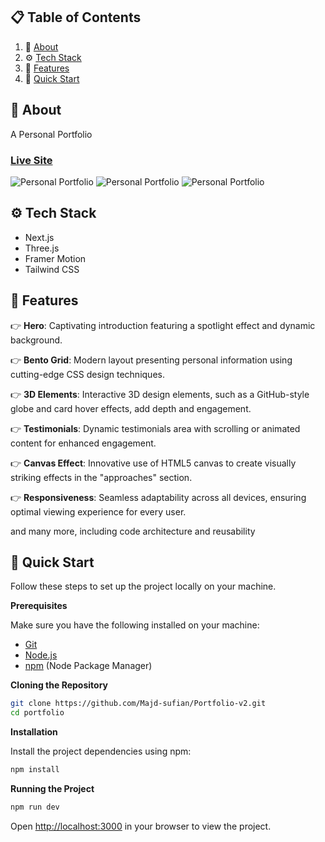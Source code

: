 ## 📋 <a name="table">Table of Contents</a>

1. 🤖 [About](#about)
2. ⚙️ [Tech Stack](#tech-stack)
3. 🔋 [Features](#features)
4. 🤸 [Quick Start](#quick-start)

## <a name="about">🤖 About</a>

A Personal Portfolio

### [Live Site](https://www.majd-sufyan.site/)

![Personal Portfolio](https://i.postimg.cc/4JjbvVnS/Screenshot-2024-05-25-at-21-31-41.png)
![Personal Portfolio](https://i.postimg.cc/X4nKgV74/Screenshot-2024-05-25-at-21-32-38.pnghttps://ibb.co/dtvZqcD)
![Personal Portfolio](https://i.postimg.cc/0xYdm6vV/Screenshot-2024-05-25-at-21-32-11.png)

## <a name="tech-stack">⚙️ Tech Stack</a>

- Next.js
- Three.js
- Framer Motion
- Tailwind CSS

## <a name="features">🔋 Features</a>

👉 **Hero**: Captivating introduction featuring a spotlight effect and dynamic background.

👉 **Bento Grid**: Modern layout presenting personal information using cutting-edge CSS design techniques.

👉 **3D Elements**: Interactive 3D design elements, such as a GitHub-style globe and card hover effects, add depth and engagement.

👉 **Testimonials**: Dynamic testimonials area with scrolling or animated content for enhanced engagement.

👉 **Canvas Effect**: Innovative use of HTML5 canvas to create visually striking effects in the "approaches" section.

👉 **Responsiveness**: Seamless adaptability across all devices, ensuring optimal viewing experience for every user.

and many more, including code architecture and reusability

## <a name="quick-start">🤸 Quick Start</a>

Follow these steps to set up the project locally on your machine.

**Prerequisites**

Make sure you have the following installed on your machine:

- [Git](https://git-scm.com/)
- [Node.js](https://nodejs.org/en)
- [npm](https://www.npmjs.com/) (Node Package Manager)

**Cloning the Repository**

```bash
git clone https://github.com/Majd-sufian/Portfolio-v2.git
cd portfolio
```

**Installation**

Install the project dependencies using npm:

```bash
npm install
```

**Running the Project**

```bash
npm run dev
```

Open [http://localhost:3000](http://localhost:3000) in your browser to view the project.
